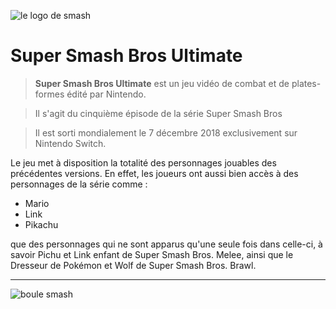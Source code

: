 ![le logo de smash](https://assets.nintendo.com/image/upload/c_fill,w_1200/q_auto:best/f_auto/dpr_2.0/ncom/software/switch/70010000012332/ac4d1fc9824876ce756406f0525d50c57ded4b2a666f6dfe40a6ac5c3563fad9)
# Super Smash Bros Ultimate
> **Super Smash Bros Ultimate** est un jeu vidéo de combat et de plates-formes édité par Nintendo.

>  Il s'agit du cinquième épisode de la série Super Smash Bros

> Il est sorti mondialement le 7 décembre 2018 exclusivement sur Nintendo Switch.

Le jeu met à disposition la totalité des personnages jouables des précédentes versions. En effet, les joueurs ont aussi bien accès à des personnages de la série comme : 
* Mario
* Link
* Pikachu

que des personnages qui ne sont apparus qu'une seule fois dans celle-ci, à savoir Pichu et Link enfant de Super Smash Bros. Melee, ainsi que le Dresseur de Pokémon et Wolf de Super Smash Bros. Brawl. 
___
![boule smash](https://freepngimg.com/download/graphic_design/94956-and-smash-leaf-for-3ds-brawl-symbol.png)
